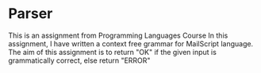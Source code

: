 # Parser
This is an assignment from Programming Languages Course 
In this assignment, I have written a context free grammar for MailScript language.
The aim of this assignment is to return "OK" if the given input is grammatically correct, else return "ERROR"
